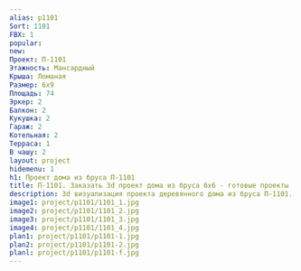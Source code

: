 ```yaml
---
alias: p1101
Sort: 1101
FBX: 1
popular: 
new: 
Проект: П-1101
Этажность: Мансардный
Крыша: Ломаная
Размер: 6х9
Площадь: 74
Эркер: 2
Балкон: 2
Кукушка: 2
Гараж: 2
Котельная: 2
Терраса: 1
В чашу: 2
layout: project
hidemenu: 1
h1: Проект дома из бруса П-1101
title: П-1101. Заказать 3d проект дома из бруса 6х6 - готовые проекты
description: 3d визуализация проекта деревянного дома из бруса П-1101. Площадь 58 м2, размер 6х6. Вы можете внести любые изменения в проект.
image1: project/p1101/1101_1.jpg
image2: project/p1101/1101_2.jpg
image3: project/p1101/1101_3.jpg
image4: project/p1101/1101_4.jpg
plan1: project/p1101/p1101-1.jpg
plan2: project/p1101/p1101-2.jpg
planl: project/p1101/p1101-f.jpg
---
```

